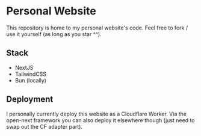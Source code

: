 # Personal Website

This repository is home to my personal website's code.
Feel free to fork / use it yourself (as long as you star ^^).

## Stack

- NextJS
- TailwindCSS
- Bun (locally)

## Deployment

I personally currently deploy this website as a Cloudflare Worker. Via the open-next framework you can also deploy it elsewhere though (just need to swap out the CF adapter part).